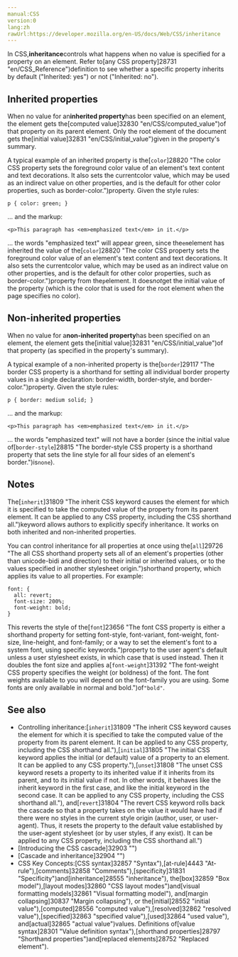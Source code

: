 ```yaml
---
manual:CSS
version:0
lang:zh
rawUrl:https://developer.mozilla.org/en-US/docs/Web/CSS/inheritance
---
```






In CSS,**inheritance**controls what happens when no value is specified for a property on an element. Refer to[any CSS property]28731 "en/CSS_Reference")definition to see whether a specific property inherits by default (&quot;Inherited: yes&quot;) or not (&quot;Inherited: no&quot;).


## Inherited properties<a name="Inherited_properties"></a>


When no value for an**inherited property**has been specified on an element, the element gets the[computed value]32830 "en/CSS/computed_value")of that property on its parent element. Only the root element of the document gets the[initial value]32831 "en/CSS/initial_value")given in the property&#39;s summary.



A typical example of an inherited property is the[`color`]28820 "The color CSS property sets the foreground color value of an element's text content and text decorations. It also sets the currentcolor value, which may be used as an indirect value on other properties, and is the default for other color properties, such as border-color.")property. Given the style rules:


```
p { color: green; }
```


... and the markup:


```
<p>This paragraph has <em>emphasized text</em> in it.</p>
```


... the words &quot;emphasized text&quot; will appear green, since the`em`element has inherited the value of the[`color`]28820 "The color CSS property sets the foreground color value of an element's text content and text decorations. It also sets the currentcolor value, which may be used as an indirect value on other properties, and is the default for other color properties, such as border-color.")property from the`p`element. It does*not*get the initial value of the property (which is the color that is used for the root element when the page specifies no color).


## Non-inherited properties<a name="Non-inherited_properties"></a>


When no value for a**non-inherited property**has been specified on an element, the element gets the[initial value]32831 "en/CSS/initial_value")of that property (as specified in the property&#39;s summary).



A typical example of a non-inherited property is the[`border`]29117 "The border CSS property is a shorthand for setting all individual border property values in a single declaration: border-width, border-style, and border-color.")property. Given the style rules:


```
p { border: medium solid; }
```


... and the markup:


```
<p>This paragraph has <em>emphasized text</em> in it.</p>
```


... the words &quot;emphasized text&quot; will not have a border (since the initial value of[`border-style`]28815 "The border-style CSS property is a shorthand property that sets the line style for all four sides of an element's border.")is`none`).


## Notes<a name="Notes"></a>


The[`inherit`]31809 "The inherit CSS keyword causes the element for which it is specified to take the computed value of the property from its parent element. It can be applied to any CSS property, including the CSS shorthand all.")keyword allows authors to explicitly specify inheritance. It works on both inherited and non-inherited properties.



You can control inheritance for all properties at once using the[`all`]29726 "The all CSS shorthand property sets all of an element's properties (other than unicode-bidi and direction) to their initial or inherited values, or to the values specified in another stylesheet origin.")shorthand property, which applies its value to all properties. For example:


```
font: {
  all: revert;
  font-size: 200%;
  font-weight: bold;
}
```


This reverts the style of the[`font`]23656 "The font CSS property is either a shorthand property for setting font-style, font-variant, font-weight, font-size, line-height, and font-family; or a way to set the element's font to a system font, using specific keywords.")property to the user agent&#39;s default unless a user stylesheet exists, in which case that is used instead. Then it doubles the font size and applies a[`font-weight`]31392 "The font-weight CSS property specifies the weight (or boldness) of the font. The font weights available to you will depend on the font-family you are using. Some fonts are only available in normal and bold.")of`"bold"`.


## See also<a name="See_Also"></a>

* Controlling inheritance:[`inherit`]31809 "The inherit CSS keyword causes the element for which it is specified to take the computed value of the property from its parent element. It can be applied to any CSS property, including the CSS shorthand all."),[`initial`]31805 "The initial CSS keyword applies the initial (or default) value of a property to an element. It can be applied to any CSS property."),[`unset`]31808 "The unset CSS keyword resets a property to its inherited value if it inherits from its parent, and to its initial value if not. In other words, it behaves like the inherit keyword in the first case, and like the initial keyword in the second case. It can be applied to any CSS property, including the CSS shorthand all."), and[`revert`]31804 "The revert CSS keyword rolls back the cascade so that a property takes on the value it would have had if there were no styles in the current style origin (author, user, or user-agent). Thus, it resets the property to the default value established by the user-agent stylesheet (or by user styles, if any exist). It can be applied to any CSS property, including the CSS shorthand all.")
* [Introducing the CSS cascade]32903 "")
* [Cascade and inheritance]32904 "")
* CSS Key Concepts:[CSS syntax]32857 "Syntax"),[at-rule]4443 "At-rule"),[comments]32858 "Comments"),[specificity]31831 "Specificity")and[inheritance]28555 "inheritance"), the[box]32859 "Box model"),[layout modes]32860 "CSS layout modes")and[visual formatting models]32861 "Visual formatting model"), and[margin collapsing]30837 "Margin collapsing"), or the[initial]28552 "initial value"),[computed]28556 "computed value"),[resolved]32862 "resolved value"),[specified]32863 "specified value"),[used]32864 "used value"), and[actual]32865 "actual value")values. Definitions of[value syntax]28301 "Value definition syntax"),[shorthand properties]28797 "Shorthand properties")and[replaced elements]28752 "Replaced element").



